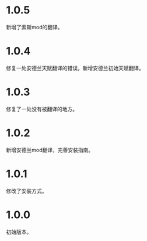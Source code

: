 # 1.0.5

新增了索斯mod的翻译。

# 1.0.4

修复一处安德兰天赋翻译的错误，新增安德兰初始天赋翻译。

# 1.0.3

修复了一处没有被翻译的地方。

# 1.0.2

新增安德兰mod翻译，完善安装指南。

# 1.0.1

修改了安装方式。

# 1.0.0

初始版本。